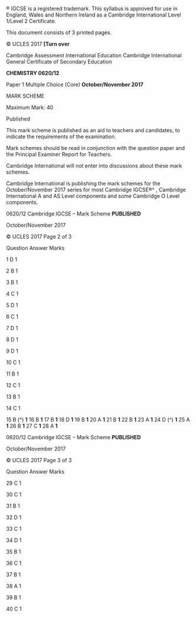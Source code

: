  ® IGCSE is a registered trademark. This syllabus is approved for use in England, Wales and Northern Ireland as a Cambridge International Level 1/Level 2 Certificate. 

 This document consists of 3 printed pages. 

© UCLES 2017 **[Turn over** 

 Cambridge Assessment International Education Cambridge International General Certificate of Secondary Education 

**CHEMISTRY 0620/12** 

Paper 1 Multiple Choice (Core) **October/November 2017** 

MARK SCHEME 

Maximum Mark: 40 

 Published 

This mark scheme is published as an aid to teachers and candidates, to indicate the requirements of the examination. 

Mark schemes should be read in conjunction with the question paper and the Principal Examiner Report for Teachers. 

Cambridge International will not enter into discussions about these mark schemes. 

Cambridge International is publishing the mark schemes for the October/November 2017 series for most Cambridge IGCSE®^ , Cambridge International A and AS Level components and some Cambridge O Level components. 


0620/12 Cambridge IGCSE – Mark Scheme **PUBLISHED** 

 October/November 2017 

© UCLES 2017 Page 2 of 3 

 Question Answer Marks 

 1 D 1 

 2 B 1 

 3 B 1 

 4 C 1 

 5 D 1 

 6 C 1 

 7 D 1 

 8 D 1 

 9 D 1 

 10 C 1 

 11 B 1 

 12 C 1 

 13 B 1 

 14 C 1 

15 B (^) **1** 16 B **1** 17 B **1** 18 D **1** 19 B **1** 20 A **1** 21 B **1** 22 B **1** 23 A **1** 24 D (^) **1** 25 A **1** 26 B **1** 27 C **1** 28 A **1** 


0620/12 Cambridge IGCSE – Mark Scheme **PUBLISHED** 

 October/November 2017 

© UCLES 2017 Page 3 of 3 

 Question Answer Marks 

 29 C 1 

 30 C 1 

 31 B 1 

 32 D 1 

 33 C 1 

 34 D 1 

 35 B 1 

 36 C 1 

 37 B 1 

 38 A 1 

 39 B 1 

 40 C 1 


